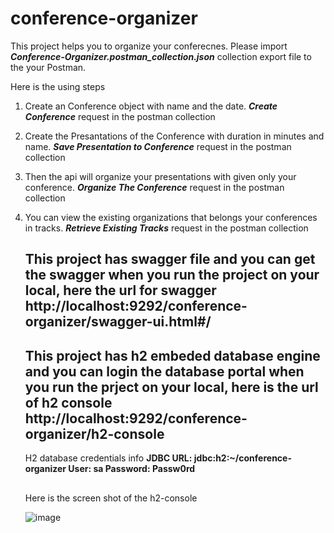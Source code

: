 # conference-organizer

This project helps you to organize your conferecnes.
Please import ***_Conference-Organizer.postman_collection.json_*** collection export file to the your Postman.

Here is the using steps
1. Create an Conference object with name and the date. ***Create Conference*** request in the postman collection
2. Create the Presantations of the Conference with duration in minutes and name. ***Save Presentation to Conference*** request in the postman collection
3. Then the api will organize your presentations with given only your conference. ***Organize The Conference*** request in the postman collection
4. You can view the existing organizations that belongs your conferences in tracks. ***Retrieve Existing Tracks*** request in the postman collection

   ## This project has swagger file and you can get the swagger when you run the project on your local, here the url for swagger **http://localhost:9292/conference-organizer/swagger-ui.html#/**
   ## This project has h2 embeded database engine and you can login the database portal when you run the prject on your local, here is the url of h2 console **http://localhost:9292/conference-organizer/h2-console**
   H2 database credentials info
   **JDBC URL: jdbc:h2:~/conference-organizer
   User: sa
   Password: Passw0rd**
   ##

   Here is the screen shot of the h2-console

   ![image](https://github.com/emreakoglu/conference-organizer/assets/2580264/d6c19c3f-22bc-496d-b41d-ec9b1fcb474f)


